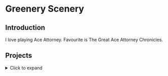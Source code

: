 # Greenery Scenery

## Introduction
I love playing Ace Attorney. Favourite is The Great Ace Attorney Chronicles.

## Projects
<details>
<summary> Click to expand </summary>
  

- [Sketch2Image](https://github.com/GreeneryScenery/Sketch2Image)
- [AI Attorney](https://github.com/foo-barian/AI-Attorney)

</details>
